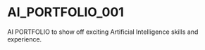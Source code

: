 # AI_PORTFOLIO_001
AI PORTFOLIO to show off exciting Artificial Intelligence skills and experience.
